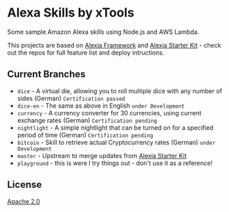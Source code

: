 # Alexa Skills by xTools

Some sample Amazon Alexa skills using Node.js and AWS Lambda.

This projects are based on [Alexia Framework](https://github.com/Accenture/alexia) and [Alexia Starter Kit](https://github.com/Accenture/alexia-starter-kit) - check out the repos for full feature list and deploy intructions.

## Current Branches

- `dice` - A virtual die, allowing you to roll multiple dice with any number of sides (German) `Certification passed`
- `dice-en` - The same as above in English `under Development`
- `currency` - A currency converter for 30 currencies, using current exchange rates (German) `Certification pending`
- `nightlight` - A simple nightlight that can be turned on for a specified period of time (German) `Certification pending`
- `bitcoin` - Skill to retrieve actual Cryptocurrency rates (German) `under Development`
- `master` - Upstream to merge updates from [Alexia Starter Kit](https://github.com/Accenture/alexia-starter-kit)
- `playground` - this is were I try things out - don't use it as a reference!

## License

[Apache 2.0](LICENSE)
